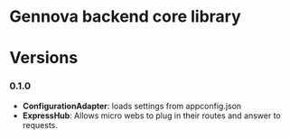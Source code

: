 # Gennova backend core library

# Versions
### 0.1.0
- **ConfigurationAdapter**: loads settings from appconfig.json
- **ExpressHub**: Allows micro webs to plug in their routes and answer to requests.